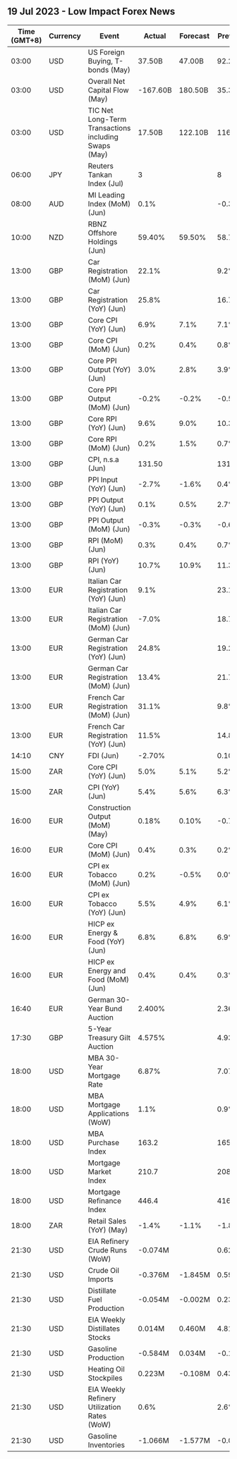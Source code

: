 ## 19 Jul 2023 - Low Impact Forex News
| Time (GMT+8) | Currency | Event | Actual | Forecast | Previous |
|------|----------|-------|--------|----------|----------|
| 03:00 | USD | US Foreign Buying, T-bonds (May) | 37.50B | 47.00B | 92.20B |
| 03:00 | USD | Overall Net Capital Flow (May) | -167.60B | 180.50B | 35.30B |
| 03:00 | USD | TIC Net Long-Term Transactions including Swaps (May) | 17.50B | 122.10B | 116.90B |
| 06:00 | JPY | Reuters Tankan Index (Jul) | 3 |  | 8 |
| 08:00 | AUD | MI Leading Index (MoM) (Jun) | 0.1% |  | -0.3% |
| 10:00 | NZD | RBNZ Offshore Holdings (Jun) | 59.40% | 59.50% | 58.70% |
| 13:00 | GBP | Car Registration (MoM) (Jun) | 22.1% |  | 9.2% |
| 13:00 | GBP | Car Registration (YoY) (Jun) | 25.8% |  | 16.7% |
| 13:00 | GBP | Core CPI (YoY) (Jun) | 6.9% | 7.1% | 7.1% |
| 13:00 | GBP | Core CPI (MoM) (Jun) | 0.2% | 0.4% | 0.8% |
| 13:00 | GBP | Core PPI Output (YoY) (Jun) | 3.0% | 2.8% | 3.9% |
| 13:00 | GBP | Core PPI Output (MoM) (Jun) | -0.2% | -0.2% | -0.5% |
| 13:00 | GBP | Core RPI (YoY) (Jun) | 9.6% | 9.0% | 10.3% |
| 13:00 | GBP | Core RPI (MoM) (Jun) | 0.2% | 1.5% | 0.7% |
| 13:00 | GBP | CPI, n.s.a (Jun) | 131.50 |  | 131.30 |
| 13:00 | GBP | PPI Input (YoY) (Jun) | -2.7% | -1.6% | 0.4% |
| 13:00 | GBP | PPI Output (YoY) (Jun) | 0.1% | 0.5% | 2.7% |
| 13:00 | GBP | PPI Output (MoM) (Jun) | -0.3% | -0.3% | -0.6% |
| 13:00 | GBP | RPI (MoM) (Jun) | 0.3% | 0.4% | 0.7% |
| 13:00 | GBP | RPI (YoY) (Jun) | 10.7% | 10.9% | 11.3% |
| 13:00 | EUR | Italian Car Registration (YoY) (Jun) | 9.1% |  | 23.1% |
| 13:00 | EUR | Italian Car Registration (MoM) (Jun) | -7.0% |  | 18.7% |
| 13:00 | EUR | German Car Registration (YoY) (Jun) | 24.8% |  | 19.2% |
| 13:00 | EUR | German Car Registration (MoM) (Jun) | 13.4% |  | 21.7% |
| 13:00 | EUR | French Car Registration (MoM) (Jun) | 31.1% |  | 9.8% |
| 13:00 | EUR | French Car Registration (YoY) (Jun) | 11.5% |  | 14.8% |
| 14:10 | CNY | FDI (Jun) | -2.70% |  | 0.10% |
| 15:00 | ZAR | Core CPI (YoY) (Jun) | 5.0% | 5.1% | 5.2% |
| 15:00 | ZAR | CPI (YoY) (Jun) | 5.4% | 5.6% | 6.3% |
| 16:00 | EUR | Construction Output (MoM) (May) | 0.18% | 0.10% | -0.70% |
| 16:00 | EUR | Core CPI (MoM) (Jun) | 0.4% | 0.3% | 0.2% |
| 16:00 | EUR | CPI ex Tobacco (MoM) (Jun) | 0.2% | -0.5% | 0.0% |
| 16:00 | EUR | CPI ex Tobacco (YoY) (Jun) | 5.5% | 4.9% | 6.1% |
| 16:00 | EUR | HICP ex Energy & Food (YoY) (Jun) | 6.8% | 6.8% | 6.9% |
| 16:00 | EUR | HICP ex Energy and Food (MoM) (Jun) | 0.4% | 0.4% | 0.3% |
| 16:40 | EUR | German 30-Year Bund Auction | 2.400% |  | 2.360% |
| 17:30 | GBP | 5-Year Treasury Gilt Auction | 4.575% |  | 4.932% |
| 18:00 | USD | MBA 30-Year Mortgage Rate | 6.87% |  | 7.07% |
| 18:00 | USD | MBA Mortgage Applications (WoW) | 1.1% |  | 0.9% |
| 18:00 | USD | MBA Purchase Index | 163.2 |  | 165.3 |
| 18:00 | USD | Mortgage Market Index | 210.7 |  | 208.4 |
| 18:00 | USD | Mortgage Refinance Index | 446.4 |  | 416.0 |
| 18:00 | ZAR | Retail Sales (YoY) (May) | -1.4% | -1.1% | -1.8% |
| 21:30 | USD | EIA Refinery Crude Runs (WoW) | -0.074M |  | 0.629M |
| 21:30 | USD | Crude Oil Imports | -0.376M | -1.845M | 0.599M |
| 21:30 | USD | Distillate Fuel Production | -0.054M | -0.002M | 0.236M |
| 21:30 | USD | EIA Weekly Distillates Stocks | 0.014M | 0.460M | 4.815M |
| 21:30 | USD | Gasoline Production | -0.584M | 0.034M | -0.158M |
| 21:30 | USD | Heating Oil Stockpiles | 0.223M | -0.108M | 0.439M |
| 21:30 | USD | EIA Weekly Refinery Utilization Rates (WoW) | 0.6% |  | 2.6% |
| 21:30 | USD | Gasoline Inventories | -1.066M | -1.577M | -0.003M |
